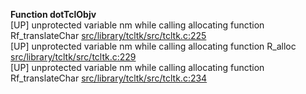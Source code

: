   
__Function dotTclObjv__  
  [UP] unprotected variable nm while calling allocating function Rf_translateChar [src/library/tcltk/src/tcltk.c:225](https://github.com/wch/r-source/blob/83dbf8391f7cf1abe7a2c3ba3c81afb247adc57e/src/library/tcltk/src/tcltk.c/#L225)  
  [UP] unprotected variable nm while calling allocating function R_alloc [src/library/tcltk/src/tcltk.c:229](https://github.com/wch/r-source/blob/83dbf8391f7cf1abe7a2c3ba3c81afb247adc57e/src/library/tcltk/src/tcltk.c/#L229)  
  [UP] unprotected variable nm while calling allocating function Rf_translateChar [src/library/tcltk/src/tcltk.c:234](https://github.com/wch/r-source/blob/83dbf8391f7cf1abe7a2c3ba3c81afb247adc57e/src/library/tcltk/src/tcltk.c/#L234)  
